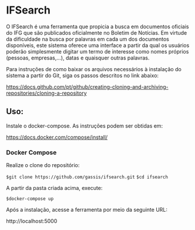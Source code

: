

# IFSearch

O IFSearch é uma ferramenta que propicia a busca em documentos oficiais do IFG que são publicados oficialmente no Boletim de Notícias. Em virtude da dificuldade na busca por palavras em cada um dos documentos disponíveis, este sistema oferece uma interface a partir da qual os usuários poderão simplesmente digitar um termo de interesse como nomes próprios (pessoas, empresas,...), datas e quaisquer outras palavras.

Para instruções de como baixar os arquivos necessários à instalação do sistema a partir do Git, siga os passos descritos no link abaixo:

https://docs.github.com/pt/github/creating-cloning-and-archiving-repositories/cloning-a-repository

## Uso:

Instale o docker-compose. As instruções podem ser obtidas em:

   https://docs.docker.com/compose/install/


### Docker Compose

Realize o clone do repositório:

   `$git clone https://github.com/gassis/ifsearch.git`
   `$cd ifsearch`


A partir da pasta criada acima, execute:


   `$docker-compose up`
   
   
Após a instalação, acesse a ferramenta por meio da seguinte URL:


   http://localhost:5000


